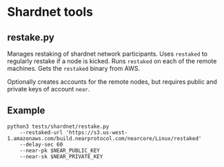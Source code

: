# Shardnet tools

## restake.py

Manages restaking of shardnet network participants. Uses `restaked` to regularly restake if a node is kicked.
Runs `restaked` on each of the remote machines. Gets the `restaked` binary from AWS.

Optionally creates accounts for the remote nodes, but requires public and private keys of account `near`.

## Example

```
python3 tests/shardnet/restake.py
    --restaked-url 'https://s3.us-west-1.amazonaws.com/build.nearprotocol.com/nearcore/Linux/restaked'
    --delay-sec 60
    --near-pk $NEAR_PUBLIC_KEY
    --near-sk $NEAR_PRIVATE_KEY
```